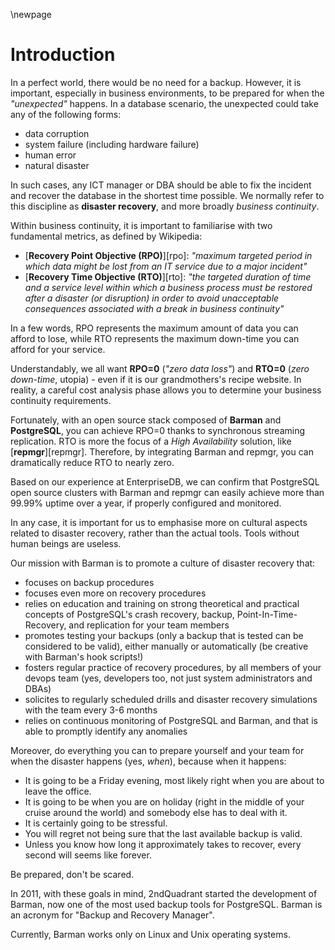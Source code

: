 \newpage

# Introduction

In a perfect world, there would be no need for a backup. However, it is
important, especially in business environments, to be prepared for
when the _"unexpected"_ happens. In a database scenario, the
unexpected could take any of the following forms:

- data corruption
- system failure (including hardware failure)
- human error
- natural disaster

In such cases, any ICT manager or DBA should be able to fix the
incident and recover the database in the shortest time possible. We
normally refer to this discipline as **disaster recovery**, and more
broadly *business continuity*.

Within business continuity, it is important to familiarise with two fundamental metrics, as defined by Wikipedia:

- [**Recovery Point Objective (RPO)**][rpo]: _"maximum targeted period in which data might be lost from an IT service due to a major incident"_
- [**Recovery Time Objective (RTO)**][rto]: _"the targeted duration of time and a service level within which a business process must be restored after a disaster (or disruption) in order to avoid unacceptable consequences associated with a break in business continuity"_


In a few words, RPO represents the maximum amount of data you can afford to lose, while RTO represents the maximum down-time you can afford for your service.

Understandably, we all want **RPO=0** (*"zero data loss"*) and **RTO=0** (*zero down-time*, utopia) - even if it is our grandmothers's recipe website.
In reality, a careful cost analysis phase allows you to determine your business continuity requirements.

Fortunately, with an open source stack composed of **Barman** and **PostgreSQL**, you can achieve RPO=0 thanks to synchronous streaming replication. RTO is more the focus of a *High Availability* solution, like [**repmgr**][repmgr]. Therefore, by integrating Barman and repmgr, you can dramatically reduce RTO to nearly zero.

Based on our experience at EnterpriseDB, we can confirm that PostgreSQL open source clusters with Barman and repmgr can easily achieve more than 99.99% uptime over a year, if properly configured and monitored.

In any case, it is important for us to emphasise more on cultural aspects related to disaster recovery, rather than the actual tools. Tools without human beings are useless.

Our mission with Barman is to promote a culture of disaster recovery that:

- focuses on backup procedures
- focuses even more on recovery procedures
- relies on education and training on strong theoretical and practical concepts of PostgreSQL's crash recovery, backup, Point-In-Time-Recovery, and replication for your team members
- promotes testing your backups (only a backup that is tested can be considered to be valid), either manually or automatically (be creative with Barman's hook scripts!)
- fosters regular practice of recovery procedures, by all members of your devops team (yes, developers too, not just system administrators and DBAs)
- solicites to regularly scheduled drills and disaster recovery simulations with the team every 3-6 months
- relies on continuous monitoring of PostgreSQL and Barman, and that is able to promptly identify any anomalies

Moreover, do everything you can to prepare yourself and your team for when the disaster happens (yes, *when*), because when it happens:

- It is going to be a Friday evening, most likely right when you are about to leave the office.
- It is going to be when you are on holiday (right in the middle of your cruise around the world) and somebody else has to deal with it.
- It is certainly going to be stressful.
- You will regret not being sure that the last available backup is valid.
- Unless you know how long it approximately takes to recover, every second will seems like forever.

Be prepared, don't be scared.

In 2011, with these goals in mind, 2ndQuadrant started the development of
Barman, now one of the most used backup tools for PostgreSQL. Barman is an acronym for "Backup and Recovery Manager".

Currently, Barman works only on Linux and Unix operating systems.
